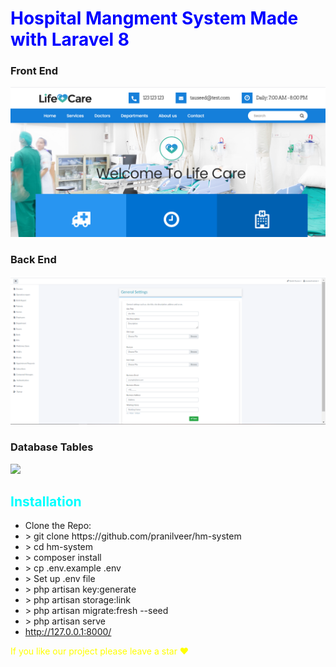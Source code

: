 <h1 style="color:blue">Hospital Mangment System Made with Laravel 8</h1>
<h3>Front End</h3>

<img src="FrontEnd.png" />

<h3>Back End</h3>

<img src="admin-screenshot.png" />

<h3>Database Tables</h3>

<img src="Tables_Screenshot.png" />

<h2 style="color:cyan">Installation</h2>
<ul>
    <li>Clone the Repo: <br> </li>
    <li style=""> > git clone https://github.com/pranilveer/hm-system</li>
    <li> > cd hm-system</li>
    <li> > composer install</li>
    <li> > cp .env.example .env</li>
    <li> > Set up .env file</li>
    <li> > php artisan key:generate</li>
    <li> > php artisan storage:link</li>
    <li> > php artisan migrate:fresh --seed</li>
    <li> > php artisan serve</li>
    <li> <a href="http://127.0.0.1:8000/">http://127.0.0.1:8000/</a> </li>
    </ul>
    <p style="color:yellow">If you like our project please leave a star ❤<p>


